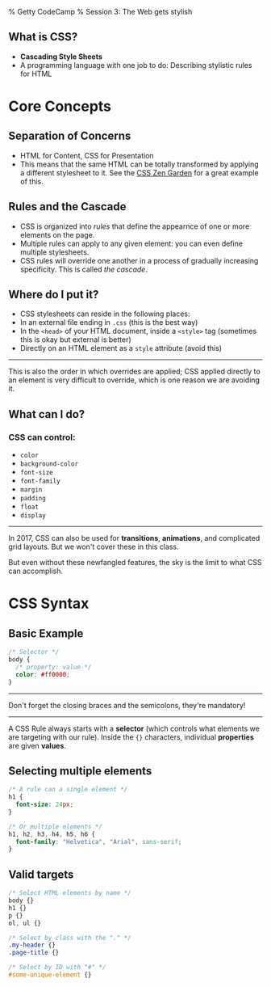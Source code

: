 % Getty CodeCamp
% Session 3: The Web gets stylish

## What is CSS?
- **Cascading Style Sheets**
- A programming language with one job to do: Describing stylistic rules for HTML

# Core Concepts

## Separation of Concerns

- HTML for Content, CSS for Presentation
- This means that the same HTML can be totally transformed by applying a
  different stylesheet to it. See
  the [CSS Zen Garden](http://www.csszengarden.com/) for a great example of
  this.
  
## Rules and the Cascade

- CSS is organized into _rules_ that define the appearnce of one or more
  elements on the page.
- Multiple rules can apply to any given element: you can even define multiple
  stylesheets.
- CSS rules will override one another in a process of gradually increasing
  specificity. This is called _the cascade_.
  
## Where do I put it?

- CSS stylesheets can reside in the following places:
- In an external file ending in `.css` (this is the best way)
- In the `<head>` of your HTML document, inside a `<style>` tag (sometimes this
  is okay but external is better)
- Directly on an HTML element as a `style` attribute (avoid this)

---

This is also the order in which overrides are applied; CSS applied directly to
an element is very difficult to override, which is one reason we are avoiding
it.


## What can I do?
### CSS can control:

- `color`
- `background-color`
- `font-size`
- `font-family`
- `margin`
- `padding`
- `float`
- `display`

---

In 2017, CSS can also be used for **transitions**, **animations**, and
complicated grid layouts. But we won't cover these in this class.

But even without these newfangled features, the sky is the limit to what CSS can
accomplish.

# CSS Syntax

## Basic Example

```css
/* Selector */
body {
  /* property: value */
  color: #ff0000;
}
```

---

Don't forget the closing braces and the semicolons, they're mandatory!

---

A CSS Rule always starts with a **selector** (which controls what elements we
are targeting with our rule). Inside the `{}` characters, individual
**properties** are given **values**.


## Selecting multiple elements

```css
/* A rule can a single element */
h1 {
  font-size: 24px;
}

/* Or multiple elements */
h1, h2, h3, h4, h5, h6 {
  font-family: "Helvetica", "Arial", sans-serif;
}
```

## Valid targets

```css
/* Select HTML elements by name */
body {}
h1 {}
p {}
ol, ul {}

/* Select by class with the "." */
.my-header {}
.page-title {}

/* Select by ID with "#" */
#some-unique-element {}
```

  
